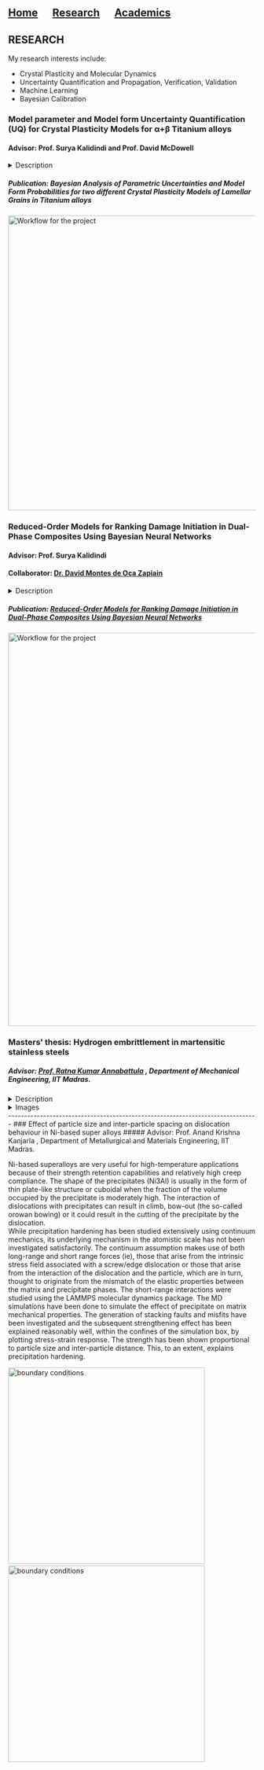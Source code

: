 ## [Home](https://avenkatraman31.github.io/)&nbsp;&nbsp;&nbsp;&nbsp;&nbsp;&nbsp;[Research](https://avenkatraman31.github.io/research.html)&nbsp;&nbsp;&nbsp;&nbsp;&nbsp;&nbsp;[Academics](https://avenkatraman31.github.io/academics.html)

## RESEARCH
My research interests include:
- Crystal Plasticity and Molecular Dynamics
- Uncertainty Quantification and Propagation, Verification, Validation
- Machine Learning 
- Bayesian Calibration

### Model parameter and Model form Uncertainty Quantification (UQ) for Crystal Plasticity Models for α+β Titanium alloys
#### Advisor: Prof. Surya Kalidindi and Prof. David McDowell

<details>
<summary>Description</summary>
We present a comprehensive framework for assessment of model parameter and model form uncertainty for Crystal Plasticity (CP) Models that describe the effective mechanical response of the lamellar colonies of  α+β Titanium alloys. This is motivated by the gaps that currently exist in the understanding of the effective constitutive response of the lamellar grains. This work involved
- CP-FE simulations of spherical nanoindentation to estimate the nanoindentation Yield for different sets of material properties
- Development of a Gaussian Process Regression (GPR) Surrogate Model for the Yield, as a function of the supplied material properties
- Bayesian calibration of the CP models using MCMC sampling by probing the GPR model using different configurations of material properties to estimate their optimum along with UQ
- Bayesian Model Selection for Model form Uncertainty Quantification 
- Estimation of Model discrepancy and correlation to deformation micromechanisms
</details>

##### Publication: Bayesian Analysis of Parametric Uncertainties and Model Form Probabilities for two different Crystal Plasticity Models of Lamellar Grains in Titanium alloys
<img src="https://avenkatraman31.github.io/lamellar.svg" 
alt="Workflow for the project" style="width: 800px;height: 600px;"/>

### Reduced-Order Models for Ranking Damage Initiation in Dual-Phase Composites Using Bayesian Neural Networks
#### Advisor: Prof. Surya Kalidindi
#### Collaborator: [Dr. David Montes de Oca Zapiain](https://scholar.google.com/citations?user=fbthy5AAAAAJ&hl=en)

<details>
<summary>Description</summary>
In this paper, we explore the merits of the application of the VBI–NN approach for building ROMs to capture the quantitative correlations between the microstructure and its resistance to damage initiation. Specifically, we demonstrate the viability of formulating a VBI–NN–ROM (i.e., variational Bayesian inference-incorporated feedforward neural network-based reduced-order model) that is able to accurately capture and reflect the microstructure sensitivity of the resistance to damage initiation of dual-phase composites in a rigorous probabilistic framework. The VBI–NN–ROM is critically validated by suitable comparisons with FE-based ground-truth estimation for selected, digitally created RVEs.
</details>

##### Publication: [Reduced-Order Models for Ranking Damage Initiation in Dual-Phase Composites Using Bayesian Neural Networks](https://doi.org/10.1007/s11837-020-04387-y)

<img src="https://avenkatraman31.github.io/damage.svg" 
alt="Workflow for the project" style="width: 1200px;height: 800px;"/>

### Masters' thesis: Hydrogen embrittlement in martensitic stainless steels
##### Advisor: [Prof. Ratna Kumar Annabattula](https://scholar.google.com/citations?hl=en&user=5oiU2GsAAAAJ&view_op=list_works&sortby=pubdate) , Department of Mechanical Engineering, IIT Madras.    

<details>
<summary>Description</summary>
My thesis involved the study of the effect of hydrogen on strength and toughness of metals. Specifically, I studied the localization of plastic strain around crack-like defects in pre-cracked specimens by modeling the interaction between mechanics and hydrogen diffusion. The material strength was degraded progressively based on a Hydrogen concentration dependent softening expression (which is a key idea in Hydrogen Enhanced Localized Plasticity or HELP). The computational results are compared with analytical and experimental data for validation. To further illustrate the validity of HELP, we have developed a crystal plasticity model for hydrogen diffusion to study the slip accumulation/dislocation pile-up near stress concentration zones. A parametric study is done to determine the orientation dependency of hydrogen diffusion, by varying the crystal lattice orientation. The results are shown to reasonably validate the HELP micromechanism for FCC metals.
</details>
<details>
	<summary>
		Images
	</summary>
<img src="https://avenkatraman31.github.io/hemb.JPG" 
alt="Algorithm for modeling the interaction between mechanics and hydrogen diffusion" style="width: 1200px;height: 800px;"/>&nbsp;&nbsp;&nbsp;&nbsp;&nbsp;&nbsp;
<img src="https://avenkatraman31.github.io/crack.JPG" 
alt="Crack tip mesh in ABAQUS" style="width: 1200px;height: 800px;"/>&nbsp;&nbsp;&nbsp;&nbsp;&nbsp;&nbsp;
<img src="https://avenkatraman31.github.io/ctodVsTime.JPG" 
alt="CTOD vs time illustrates Hydrogen induced degradation" style="width: 1200px;height: 800px;"/>&nbsp;&nbsp;&nbsp;&nbsp;&nbsp;&nbsp;
<img src="https://avenkatraman31.github.io/JVsCtod.JPG" 
alt="J vs CTOD illustrates lower ductile fracture resilience" style="width: 1200px;height: 800px;"/>&nbsp;&nbsp;&nbsp;&nbsp;&nbsp;&nbsp;
</details>
-------------------------------------------------------------------------------
### Effect of particle size and inter-particle spacing on dislocation behaviour in Ni-based super alloys
##### Advisor: Prof. Anand Krishna Kanjarla , Department of Metallurgical and Materials Engineering, IIT Madras.    

Ni-based superalloys are very useful for high-temperature applications because of their strength retention capabilities and relatively high creep compliance. The shape of the precipitates (Ni3Al) is usually in the form of thin plate-like structure or cuboidal when the fraction of the volume occupied by the precipitate is moderately high. The interaction of dislocations with precipitates can result in climb, bow-out (the so-called orowan bowing) or it could result in the cutting of the precipitate by the dislocation.    
While precipitation hardening has been studied extensively using continuum mechanics, its underlying mechanism in the atomistic scale has not been investigated satisfactorily. The continuum assumption makes use of both long-range and short range forces (ie), those that arise from the intrinsic stress field associated with a screw/edge dislocation or those that arise from the interaction of the dislocation and the particle, which are in turn, thought to originate from the mismatch of the elastic properties between the matrix and precipitate phases. The short-range interactions were studied using the LAMMPS molecular dynamics package. The MD simulations have been done to simulate the effect of precipitate on matrix mechanical properties. The generation of stacking faults and misfits have been investigated and the subsequent strengthening effect has been explained reasonably well, within the confines of the simulation box, by plotting stress-strain response. The strength has been shown proportional to particle size and inter-particle distance. This, to an extent, explains precipitation hardening. 

<img src="https://avenkatraman31.github.io/eps_1.PNG" 
 alt="boundary conditions" style="width: 400px;height: 400px;"/>&nbsp;&nbsp;&nbsp;&nbsp;&nbsp;&nbsp;<img src="https://avenkatraman31.github.io/eps_2.PNG" alt="boundary conditions" style="width: 400px;height: 400px;"/>
